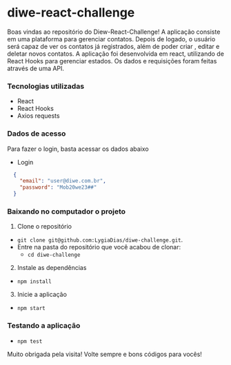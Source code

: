 # diwe-react-challenge

Boas vindas ao repositório do Diew-React-Challenge! A aplicação consiste em uma plataforma para gerenciar contatos. Depois de logado, o usuário será capaz de ver os contatos já registrados, além de poder criar , editar e deletar novos contatos.  A aplicação foi desenvolvida em react, utilizando de React Hooks para gerenciar estados. Os dados e requisições foram feitas através de uma API.

### Tecnologias utilizadas

- React
- React Hooks
- Axios requests


### Dados de acesso 

Para fazer o login, basta acessar os dados abaixo

-  Login 

```json
  {
    "email": "user@diwe.com.br",
    "password": "Mob20we23##"
  }
 ```

### Baixando no computador o projeto


1. Clone o repositório

- `git clone git@github.com:LygiaDias/diwe-challenge.git`.
- Entre na pasta do repositório que você acabou de clonar:
  - `cd diwe-challenge`

2. Instale as dependências 

- `npm install`

3. Inicie a aplicação

- `npm start`


### Testando a aplicação

- `npm test`


Muito obrigada pela visita! Volte sempre e bons códigos para vocês!
